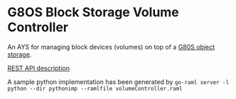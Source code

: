 # G8OS Block Storage Volume Controller

An AYS for managing block devices (volumes) on top of a [G80S object storage](https://github.com/g8os/objstor).

[REST API description](https://rawgit.com/g8os/blockstor/master/volumecontroller/volumeController.html)


A sample python implementation has been generated by
`go-raml server -l python --dir pythonimp --ramlfile volumeController.raml`
